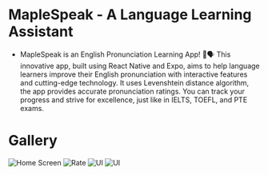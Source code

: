 # MapleSpeak - A Language Learning Assistant
- MapleSpeak is an English Pronunciation Learning App! 📱🗣️
This innovative app, built using React Native and Expo, aims to help language learners improve their English pronunciation with interactive features and cutting-edge technology. It uses Levenshtein distance algorithm, the app provides accurate pronunciation ratings. You can track your progress and strive for excellence, just like in IELTS, TOEFL, and PTE exams.
# Gallery
![Home Screen](https://i.ibb.co/yQtqH8f/1687197671177.jpg)
![Rate](https://i.ibb.co/7CT5HKH/1687197671269.jpg)
![UI](https://i.ibb.co/P9XfT0Q/1687197671548.jpg)
![UI](https://i.ibb.co/0ybKt6D/1687197672086.jpg)

